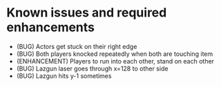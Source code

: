 # Known issues and required enhancements
- (BUG) Actors get stuck on their right edge
- (BUG) Both players knocked repeatedly when both are touching item
- (ENHANCEMENT) Players to run into each other, stand on each other
- (BUG) Lazgun laser goes through x=128 to other side
- (BUG) Lazgun hits y-1 sometimes